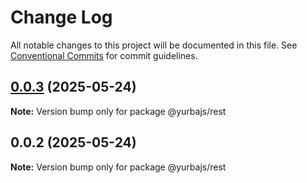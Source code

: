 # Change Log

All notable changes to this project will be documented in this file.
See [Conventional Commits](https://conventionalcommits.org) for commit guidelines.

## [0.0.3](https://github.com/rastgame/yurba.js/compare/@yurbajs/rest@0.0.2...@yurbajs/rest@0.0.3) (2025-05-24)

**Note:** Version bump only for package @yurbajs/rest





## 0.0.2 (2025-05-24)

**Note:** Version bump only for package @yurbajs/rest
